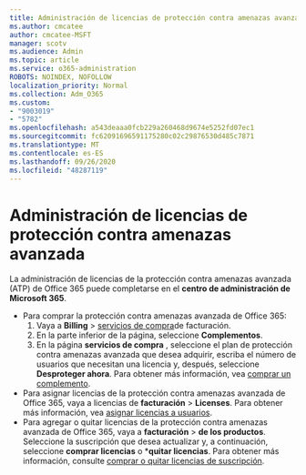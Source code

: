```yaml
---
title: Administración de licencias de protección contra amenazas avanzada
ms.author: cmcatee
author: cmcatee-MSFT
manager: scotv
ms.audience: Admin
ms.topic: article
ms.service: o365-administration
ROBOTS: NOINDEX, NOFOLLOW
localization_priority: Normal
ms.collection: Adm_O365
ms.custom:
- "9003019"
- "5782"
ms.openlocfilehash: a543deaaa0fcb229a260468d9674e5252fd07ec1
ms.sourcegitcommit: fc62091696591175280c02c29876530d485c7871
ms.translationtype: MT
ms.contentlocale: es-ES
ms.lasthandoff: 09/26/2020
ms.locfileid: "48287119"
---
```

# <a name="advanced-threat-protection-license-management"></a>Administración de licencias de protección contra amenazas avanzada

La administración de licencias de la protección contra amenazas avanzada (ATP) de Office 365 puede completarse en el  **centro de administración de Microsoft 365**.

- Para comprar la protección contra amenazas avanzada de Office 365:
    1. Vaya a **Billing**  >  [servicios de compra](https://go.microsoft.com/fwlink/p/?linkid=868433)de facturación.
    2. En la parte inferior de la página, seleccione **Complementos**.
    3. En la página **servicios de compra** , seleccione el plan de protección contra amenazas avanzada que desea adquirir, escriba el número de usuarios que necesitan una licencia y, después, seleccione **Desproteger ahora**. Para obtener más información, vea [comprar un complemento](https://docs.microsoft.com/microsoft-365/commerce/buy-or-edit-an-add-on).
- Para asignar licencias de la protección contra amenazas avanzada de Office 365, vaya a licencias de **facturación**  >  **Licenses**. Para obtener más información, vea [asignar licencias a usuarios](https://docs.microsoft.com/microsoft-365/admin/manage/assign-licenses-to-users).
- Para agregar o quitar licencias de la protección contra amenazas avanzada de Office 365, vaya a **facturación**  >  **de los productos**. Seleccione la suscripción que desea actualizar y, a continuación, seleccione **comprar licencias** o ***quitar licencias**. Para obtener más información, consulte [comprar o quitar licencias de suscripción](https://docs.microsoft.com/microsoft-365/commerce/licenses/buy-licenses).